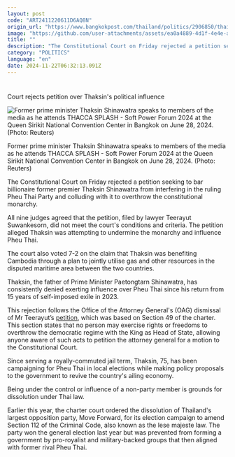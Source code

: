 ```yaml
---
layout: post
code: "ART2411220611D6AQ8N"
origin_url: "https://www.bangkokpost.com/thailand/politics/2906850/thailands-constitutional-court-rejects-petition-over-former-prime-minister-thaksin-shinawatras-political-influence"
image: "https://github.com/user-attachments/assets/ea0a4889-4d1f-4e4e-a48f-e77b73127869"
title: ""
description: "The Constitutional Court on Friday rejected a petition seeking to bar billionaire former premier Thaksin Shinawatra from interfering in the ruling Pheu Thai Party and colluding with it to overthrow the constitutional monarchy."
category: "POLITICS"
language: "en"
date: 2024-11-22T06:32:13.091Z
---
```


# 

Court rejects petition over Thaksin's political influence

![Former prime minister Thaksin Shinawatra speaks to members of the media as he attends THACCA SPLASH - Soft Power Forum 2024 at the Queen Sirikit National Convention Center in Bangkok on June 28, 2024. (Photo: Reuters)](https://github.com/user-attachments/assets/6ba67eee-2819-4f93-ae2a-6d723a883747)

Former prime minister Thaksin Shinawatra speaks to members of the media as he attends THACCA SPLASH - Soft Power Forum 2024 at the Queen Sirikit National Convention Center in Bangkok on June 28, 2024. (Photo: Reuters)

The Constitutional Court on Friday rejected a petition seeking to bar billionaire former premier Thaksin Shinawatra from interfering in the ruling Pheu Thai Party and colluding with it to overthrow the constitutional monarchy.

All nine judges agreed that the petition, filed by lawyer Teerayut Suwankesorn, did not meet the court's conditions and criteria. The petition alleged Thaksin was attempting to undermine the monarchy and influence Pheu Thai.

The court also voted 7-2 on the claim that Thaksin was benefiting Cambodia through a plan to jointly utilise gas and other resources in the disputed maritime area between the two countries.

Thaksin, the father of Prime Minister Paetongtarn Shinawatra, has consistently denied exerting influence over Pheu Thai since his return from 15 years of self-imposed exile in 2023.

This rejection follows the Office of the Attorney General's (OAG) dismissal of Mr Teerayut’s [petition](https://www.bangkokpost.com/thailand/politics/2905167/thaksin-petition-is-dismissed-by-oag), which was based on Section 49 of the charter. This section states that no person may exercise rights or freedoms to overthrow the democratic regime with the King as Head of State, allowing anyone aware of such acts to petition the attorney general for a motion to the Constitutional Court.

Since serving a royally-commuted jail term, Thaksin, 75, has been campaigning for Pheu Thai in local elections while making policy proposals to the government to revive the country's ailing economy.

Being under the control or influence of a non-party member is grounds for dissolution under Thai law. 

Earlier this year, the charter court ordered the dissolution of Thailand's largest opposition party, Move Forward, for its election campaign to amend Section 112 of the Criminal Code, also known as the lese majeste law. The party won the general election last year but was prevented from forming a government by pro-royalist and military-backed groups that then aligned with former rival Pheu Thai.